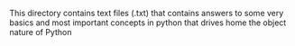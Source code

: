 This directory contains text files (.txt) that contains answers to some very basics and most important concepts in python that drives home the object nature of Python

